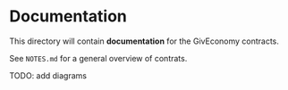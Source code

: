# Documentation

This directory will contain **documentation** for the GivEconomy contracts.

See `NOTES.md` for a general overview of contrats.

TODO: add diagrams

